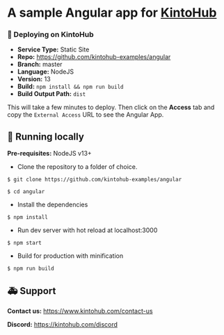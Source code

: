 
# A sample Angular app for [KintoHub](https://kintohub.com)

### :rocket: Deploying on KintoHub

- **Service Type:** Static Site
- **Repo:** https://github.com/kintohub-examples/angular
- **Branch:** master
- **Language:** NodeJS
- **Version:** 13
- **Build:** `npm install && npm run build`
- **Build Output Path:** `dist`

This will take a few minutes to deploy. Then click on the **Access** tab and copy the `External Access` URL to see the Angular App.

## :hammer: Running locally

**Pre-requisites:** NodeJS v13+

- Clone the repository to a folder of choice.

```
$ git clone https://github.com/kintohub-examples/angular

$ cd angular
```

- Install the dependencies

```
$ npm install
```

- Run dev server with hot reload at localhost:3000

```
$ npm start
```

- Build for production with minification

```
$ npm run build
```


## :ambulance: Support

**Contact us:** https://www.kintohub.com/contact-us

**Discord:** https://kintohub.com/discord
